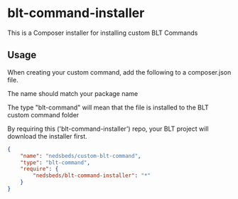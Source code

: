 # blt-command-installer
This is a Composer installer for installing custom BLT Commands

## Usage

When creating your custom command, add the following to a composer.json file. 

The name should match your package name

The type "blt-command" will mean that the file is installed to the BLT custom command folder

By requiring this ('blt-command-installer') repo, your BLT project will download the installer first. 

```json
{
    "name": "nedsbeds/custom-blt-command",
    "type": "blt-command",
    "require": {
        "nedsbeds/blt-command-installer": "*"
    }
}
